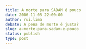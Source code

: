 ```yaml
---
title: A morte para SADAM é pouco
date: 2006-11-05 22:00:00
author: rui.lima
debate: A pena de morte é justa?
slug: a-morte-para-sadam-e-pouco
status: publish 
type: post
---
```



